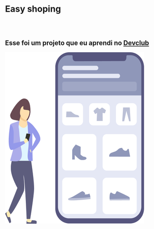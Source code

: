 <h1>Easy shoping</h1>
<br>
<br>
<h2>Esse foi um projeto que eu aprendi no  <a href="https://rodolfomori.com.br/Devclub">Devclub</a></h2>

<img src=https://raw.githubusercontent.com/Luciano132/easy-shoping/226a693aac789d3b7991e5d5618c658dff311300/desktop.jpeg.png>
                                                                                                     
                                                                                                   
